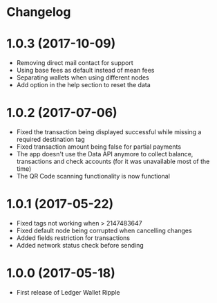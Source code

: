 # Changelog

1.0.3 (2017-10-09)
==================
- Removing direct mail contact for support
- Using base fees as default instead of mean fees
- Separating wallets when using different nodes
- Add option in the help section to reset the data

1.0.2 (2017-07-06)
==================
- Fixed the transaction being displayed successful while missing a required destination tag
- Fixed transaction amount being false for partial payments
- The app doesn't use the Data API anymore to collect balance, transactions and check accounts (for it was unavailable most of the time)
- The QR Code scanning functionality is now functional


1.0.1 (2017-05-22)
==================
- Fixed tags not working when > 2147483647
- Fixed default node being corrupted when cancelling changes
- Added fields restriction for transactions
- Added network status check before sending


1.0.0 (2017-05-18)
==================
- First release of Ledger Wallet Ripple
